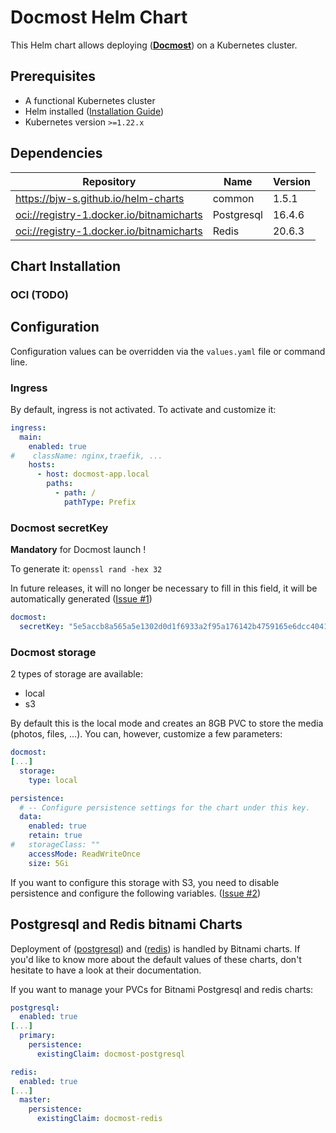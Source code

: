 # Docmost Helm Chart

This Helm chart allows deploying ([**Docmost**](https://docmost.com/)) on a Kubernetes cluster.

## Prerequisites

- A functional Kubernetes cluster
- Helm installed ([Installation Guide](https://helm.sh/docs/intro/install/))
- Kubernetes version `>=1.22.x`

## Dependencies

| Repository | Name | Version |
|------------|------|---------|
| <https://bjw-s.github.io/helm-charts> | common | 1.5.1 |
| <oci://registry-1.docker.io/bitnamicharts> | Postgresql | 16.4.6 |
| <oci://registry-1.docker.io/bitnamicharts> | Redis | 20.6.3 |

## Chart Installation

### OCI (TODO)

## Configuration

Configuration values can be overridden via the `values.yaml` file or command line.

### Ingress
By default, ingress is not activated.
To activate and customize it:
```yaml
ingress:
  main:
    enabled: true
#    className: nginx,traefik, ...
    hosts:
      - host: docmost-app.local
        paths:
          - path: /
            pathType: Prefix
```

### Docmost secretKey
**Mandatory** for Docmost launch !

To generate it: `openssl rand -hex 32`

In future releases, it will no longer be necessary to fill in this field, it will be automatically generated ([Issue #1](../../issues/1))
```yaml
docmost:
  secretKey: "5e5accb8a565a5e1302d0d1f6933a2f95a176142b4759165e6dcc40418a1e4ae" #(example)
```

### Docmost storage
2 types of storage are available:
  - local
  - s3
  
By default this is the local mode and creates an 8GB PVC to store the media (photos, files, ...).
You can, however, customize a few parameters:
```yaml
docmost:
[...]
  storage:
    type: local

persistence:
  # -- Configure persistence settings for the chart under this key.
  data:
    enabled: true
    retain: true
#   storageClass: ""
    accessMode: ReadWriteOnce
    size: 5Gi
```
If you want to configure this storage with S3, you need to disable persistence and configure the following variables. ([Issue #2](../../issues/2))

## Postgresql and Redis bitnami Charts
Deployment of ([postgresql](https://github.com/bitnami/charts/tree/main/bitnami/postgresql)) and ([redis](https://github.com/bitnami/charts/tree/main/bitnami/redis)) is handled by Bitnami charts.
If you'd like to know more about the default values of these charts, don't hesitate to have a look at their documentation.

If you want to manage your PVCs for Bitnami Postgresql and redis charts:
```yaml
postgresql:
  enabled: true
[...]
  primary:
    persistence:
      existingClaim: docmost-postgresql

redis:
  enabled: true
[...]
  master:
    persistence:
      existingClaim: docmost-redis
```
